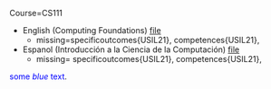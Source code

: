 Course=CS111
- English (Computing Foundations) [file](../Curricula.in/lang/Espanol/cycle/2021-II/Syllabi/Computing/CS/CS111.tex)
  - missing=specificoutcomes{USIL21}, competences{USIL21}, 
- Espanol (Introducción a la Ciencia de la Computación) [file](../Curricula.in/lang/Espanol/cycle/2021-II/Syllabi/Computing/CS/CS111.tex)
  - missing= specificoutcomes{USIL21}, competences{USIL21},
		
<span style="color:blue">some *blue* text</span>.
